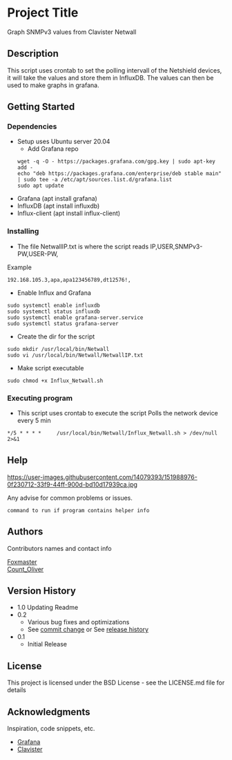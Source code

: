 # Project Title

Graph SNMPv3 values from Clavister Netwall

## Description

This script uses crontab to set the polling intervall of the Netshield devices,
it will take the values and store them in InfluxDB. The values can then be used to 
make graphs in grafana.

## Getting Started

### Dependencies

* Setup uses Ubuntu server 20.04
	* Add Grafana repo
	```
	wget -q -O - https://packages.grafana.com/gpg.key | sudo apt-key add -
	echo "deb https://packages.grafana.com/enterprise/deb stable main" | sudo tee -a /etc/apt/sources.list.d/grafana.list
	sudo apt update
	```
* Grafana (apt install grafana)
* InfluxDB (apt install influxdb)
* Influx-client (apt install influx-client)

### Installing

* The file NetwallIP.txt is where the script reads IP,USER,SNMPv3-PW,USER-PW,

Example
```
192.168.105.3,apa,apa123456789,dt12576!,
```
* Enable Influx and Grafana
```
sudo systemctl enable influxdb
sudo systemctl status influxdb
sudo systemctl enable grafana-server.service
sudo systemctl status grafana-server
```
* Create the dir for the script
```
sudo mkdir /usr/local/bin/Netwall
sudo vi /usr/local/bin/Netwall/NetwallIP.txt 
```
* Make script executable
```
sudo chmod +x Influx_Netwall.sh
```

### Executing program

* This script uses crontab to execute the script
Polls the network device every 5 min
```
*/5 * * * *     /usr/local/bin/Netwall/Influx_Netwall.sh > /dev/null 2>&1
```

## Help

https://user-images.githubusercontent.com/14079393/151988976-0f230712-33f9-44ff-900d-bd10d17939ca.jpg


Any advise for common problems or issues.
```
command to run if program contains helper info
```

## Authors

Contributors names and contact info

[Foxmaster](pemi@clavister.com)  
[Count_Oliver](olgr@clavister.com)

## Version History
* 1.0 Updating Readme
* 0.2
    * Various bug fixes and optimizations
    * See [commit change]() or See [release history]()
* 0.1
    * Initial Release

## License

This project is licensed under the BSD License - see the LICENSE.md file for details

## Acknowledgments

Inspiration, code snippets, etc.
* [Grafana](https://grafana.com/)
* [Clavister](https://clavister.com)
